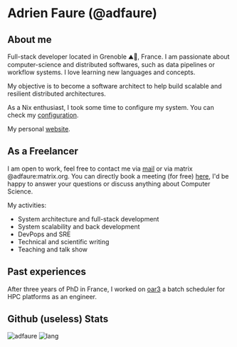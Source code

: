 # Adrien Faure (@adfaure)

## About me

Full-stack developer located in Grenoble ⛰🚠, France. I am passionate about computer-science and distributed softwares, such as data pipelines or workflow systems. I love learning new languages and concepts.

My objective is to become a software architect to help build scalable and resilient distributed architectures.

As a Nix enthusiast, I took some time to configure my system. You can check my [configuration](https://github.com/adfaure/nix_configuration).

My personal [website](https://adfaure.github.io).

## As a Freelancer
I am open to work, feel free to contact me via [mail](mailto:adfaure@protonmail.com) or via matrix @adfaure:matrix.org.
You can directly book a meeting (for free) [here](https://cal.com/adfaure), I'd be happy to answer your questions or discuss anything about Computer Science.

My activities:
- System architecture and full-stack development
- System scalability and back development
- DevPops and SRE
- Technical and scientific writing
- Teaching and talk show

## Past experiences
After three years of PhD in France, I worked on [oar3](https://github.com/oar-team/oar3) a batch scheduler for HPC platforms as an engineer.

## Github (useless) Stats
![adfaure](https://github-readme-stats.vercel.app/api?username=adfaure)
![lang](https://github-readme-stats.vercel.app/api/top-langs?username=adfaure&layout=compact&exclude_repo=qmk)
